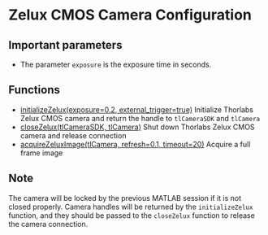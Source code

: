 # Zelux CMOS Camera Configuration

## Important parameters
- The parameter `exposure` is the exposure time in seconds.

## Functions
- [initializeZelux(exposure=0.2, external_trigger=true)](/function/zelux/initializeZelux.m) Initialize Thorlabs Zelux CMOS camera and return the handle to `tlCameraSDK` and `tlCamera`
- [closeZelux(tlCameraSDK, tlCamera)](/function/zelux/closeZelux.m) Shut down Thorlabs Zelux CMOS camera and release connection
- [acquireZeluxImage(tlCamera, refresh=0.1, timeout=20)](/function/zelux/acquireZeluxImage.m) Acquire a full frame image

## Note
The camera will be locked by the previous MATLAB session if it is not closed properly. Camera handles will be returned by the `initializeZelux` function, and they should be passed to the `closeZelux` function to release the camera connection.